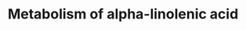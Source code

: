 ---
annotations:
- id: PW:0000485
  parent: classic metabolic pathway
  type: Pathway Ontology
  value: eicosanoid metabolic pathway
- id: PW:0000523
  parent: classic metabolic pathway
  type: Pathway Ontology
  value: linoleic acid metabolic pathway
- id: PW:0001158
  parent: classic metabolic pathway
  type: Pathway Ontology
  value: alpha-linolenic acid metabolic pathway
authors:
- Chris
- Egonw
- DeSl
- AlexanderPico
- Khanspers
- MaintBot
- Finterly
description: Metabolism of alpha-linolenic acid and linoleic acid to their respective
  acids. Both of these processes are catalyzed primarily by FADS1 and FADS2. The conversion
  of arachidonic acid to prostanoids is catalysed by prostaglandin G/H synthase 2
  and the conversion of arachidonic acid to lipoxins is catalysed by different types
  of lipoxygenases.
last-edited: 2021-06-23
organisms:
- Homo sapiens
redirect_from:
- /index.php/Pathway:WP4586
- /instance/WP4586
- /instance/WP4586_rr119267
revision: r119267
schema-jsonld:
- '@context': https://schema.org/
  '@id': https://wikipathways.github.io/pathways/WP4586.html
  '@type': Dataset
  creator:
    '@type': Organization
    name: WikiPathways
  description: Metabolism of alpha-linolenic acid and linoleic acid to their respective
    acids. Both of these processes are catalyzed primarily by FADS1 and FADS2. The
    conversion of arachidonic acid to prostanoids is catalysed by prostaglandin G/H
    synthase 2 and the conversion of arachidonic acid to lipoxins is catalysed by
    different types of lipoxygenases.
  keywords:
  - 12-HEPE
  - 12-HETE
  - 12-HPEPE
  - 12-HPETE
  - 12-lipoxygenase
  - 15-HEPE
  - 15-HETE
  - 15-lipoxygenase
  - 5-HETE
  - 5-HPETE
  - 5-lipoxygenase
  - Arachidonic acid
  - Arachidonic acid 5-hydroperoxide
  - Dihomo-gamma-linolenic acid
  - FADS1
  - FADS2
  - LTA4
  - LXA4
  - LXB4
  - Linoleic acid
  - PGG2
  - PGH2
  - Prostaglandin G/H synthase 2
  - alpha-Linolenic acid
  - docosahexaenoic acids
  - eicosapentaenoic acid
  - gamma-Linolenic acid
  license: CC0
  name: Metabolism of alpha-linolenic acid
seo: CreativeWork
title: Metabolism of alpha-linolenic acid
wpid: WP4586
---